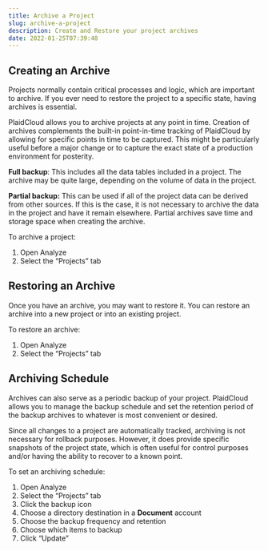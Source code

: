 ```yaml
---
title: Archive a Project
slug: archive-a-project
description: Create and Restore your project archives
date: 2022-01-25T07:39:48
---
```



## Creating an Archive


Projects normally contain critical processes and logic, which are important to archive. If you ever need to restore the project to a specific state, having archives is essential. 



PlaidCloud allows you to archive projects at any point in time. Creation of archives complements the built-in point-in-time tracking of PlaidCloud by allowing for specific points in time to be captured. This might be particularly useful before a major change or to capture the exact state of a production environment for posterity.



**Full backup**: This includes all the data tables included in a project. The archive may be quite large, depending on the volume of data in the project.


**Partial backup:** This can be used if all of the project data can be derived from other sources. If this is the case, it is not necessary to archive the data in the project and have it remain elsewhere. Partial archives save time and storage space when creating the archive.



To archive a project:


1. Open Analyze
2. Select the “Projects” tab

## Restoring an Archive


Once you have an archive, you may want to restore it. You can restore an archive into a new project or into an existing project.



To restore an archive:


1. Open Analyze
2. Select the “Projects” tab

## Archiving Schedule


Archives can also serve as a periodic backup of your project. PlaidCloud allows you to manage the backup schedule and set the retention period of the backup archives to whatever is most convenient or desired.


Since all changes to a project are automatically tracked, archiving is not necessary for rollback purposes. However, it does provide specific snapshots of the project state, which is often useful for control purposes and/or having the ability to recover to a known point.



To set an archiving schedule:


1. Open Analyze
2. Select the “Projects” tab
3. Click the backup icon
4. Choose a directory destination in a **Document** account
5. Choose the backup frequency and retention
6. Choose which items to backup
7. Click “Update”
